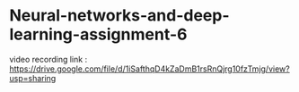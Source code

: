 # Neural-networks-and-deep-learning-assignment-6

video recording link : https://drive.google.com/file/d/1iSafthqD4kZaDmB1rsRnQjrg10fzTmjg/view?usp=sharing
